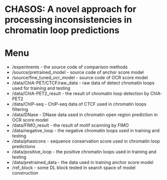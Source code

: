 CHASOS: A novel approach for processing inconsistencies in chromatin loop predictions
===

# Menu
* /experiments - the source code of comparison methods  
* /source/pretrained_model - source code of anchor score model
* /source/fine_tuned_ocr_model - source code of OCR score model  
* /data/ChIA-PET/CTCF/raw_data - raw data of detect chromatin loops used for training and testing  
* /data/ChIA-PET2_result - the result of chromatin loop detection by ChIA-PET2
* /data/ChIP-seq - ChIP-seq data of CTCF used in chromatin loops filtering
* /data/DNase - DNase data used in chromatin open region prediction in OCR score model
* /data/FIMO_result - the result of motif scanning by FIMO
* /data/negative_loop - the negative chromatin loops used in training and testing
* /data/phastcons - sequence conservation score used in chromatin loop predictions
* /data/positive_loop - the positive chromatin loops used in training and testing
* /data/pretrained_data - the data used in training anchor score model
* /ref_block - some DL block tested in search space of model construction 

